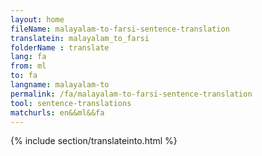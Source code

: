 ```yaml
---
layout: home
fileName: malayalam-to-farsi-sentence-translation
translatein: malayalam_to_farsi
folderName : translate
lang: fa
from: ml
to: fa
langname: malayalam-to
permalink: /fa/malayalam-to-farsi-sentence-translation
tool: sentence-translations
matchurls: en&&ml&&fa
---
```

{% include section/translateinto.html %}
